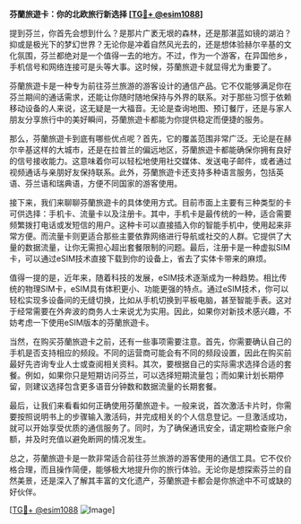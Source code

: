 **芬蘭旅遊卡：你的北欧旅行新选择 [[TG💪+ @esim1088](https://t.me/s/esim1088)]**

提到芬兰，你首先会想到什么？是那片广袤无垠的森林，还是那湛蓝如镜的湖泊？抑或是极光下的梦幻世界？无论你是冲着自然风光去的，还是想体验赫尔辛基的文化氛围，芬兰都绝对是一个值得一去的地方。不过，作为一个游客，在异国他乡，手机信号和网络连接可是头等大事。这时候，芬蘭旅遊卡就显得尤为重要了。

芬蘭旅遊卡是一种专为前往芬兰旅游的游客设计的通信产品。它不仅能够满足你在芬兰期间的通话需求，还能让你随时随地保持与外界的联系。对于那些习惯于依赖移动设备的人来说，这无疑是一大福音。无论是查询地图、预订餐厅，还是与家人朋友分享旅行中的美好瞬间，芬蘭旅遊卡都能为你提供稳定而便捷的服务。

那么，芬蘭旅遊卡到底有哪些优点呢？首先，它的覆盖范围非常广泛。无论是在赫尔辛基这样的大城市，还是在拉普兰的偏远地区，芬蘭旅遊卡都能确保你拥有良好的信号接收能力。这意味着你可以轻松地使用社交媒体、发送电子邮件，或者通过视频通话与亲朋好友保持联系。此外，芬蘭旅遊卡还支持多种语言服务，包括英语、芬兰语和瑞典语，方便不同国家的游客使用。

接下来，我们来聊聊芬蘭旅遊卡的具体使用方式。目前市面上主要有三种类型的卡可供选择：手机卡、流量卡以及注册卡。其中，手机卡是最传统的一种，适合需要频繁拨打电话或发短信的用户。这种卡可以直接插入你的智能手机中，使用起来非常方便。而流量卡则更适合那些主要依靠网络进行导航或社交的人群。它提供了大量的数据流量，让你无需担心超出套餐限制的问题。最后，注册卡是一种虚拟SIM卡，可以通过eSIM技术直接下载到你的设备上，省去了实体卡带来的麻烦。

值得一提的是，近年来，随着科技的发展，eSIM技术逐渐成为一种趋势。相比传统的物理SIM卡，eSIM具有体积更小、功能更强的特点。通过eSIM技术，你可以轻松实现多设备间的无缝切换，比如从手机切换到平板电脑，甚至智能手表。这对于经常需要在外奔波的商务人士来说尤为实用。因此，如果你对新技术感兴趣，不妨考虑一下使用eSIM版本的芬蘭旅遊卡。

当然，在购买芬蘭旅遊卡之前，还有一些事项需要注意。首先，你需要确认自己的手机是否支持相应的频段。不同的运营商可能会有不同的频段设置，因此在购买前最好先咨询专业人士或查阅相关资料。其次，要根据自己的实际需求选择合适的套餐。例如，如果你只是短期访问芬兰，可以选择短期流量包；而如果计划长期停留，则建议选择包含更多语音分钟数和数据流量的长期套餐。

最后，让我们来看看如何正确使用芬蘭旅遊卡。一般来说，首次激活卡片时，你需要按照说明书上的步骤输入激活码，并完成相关的个人信息登记。一旦激活成功，就可以开始享受优质的通信服务了。同时，为了确保通讯安全，请定期检查账户余额，并及时充值以避免断网的情况发生。

总之，芬蘭旅遊卡是一款非常适合前往芬兰旅游的游客使用的通信工具。它不仅价格合理，而且操作简便，能够极大地提升你的旅行体验。无论你是想探索芬兰的自然美景，还是深入了解其丰富的文化遗产，芬蘭旅遊卡都会是你旅途中不可或缺的好伙伴。

[[TG💪+ @esim1088](https://t.me/s/esim1088) ![Image](https://i.postimg.cc/4NQfJmqS/Snipaste-2025-05-13-00-14-12.png)]